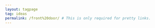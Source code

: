 ```yaml
---
layout: tagpage
tag: ideas
permalink: /front%20door/ # This is only required for pretty links.
---
```

